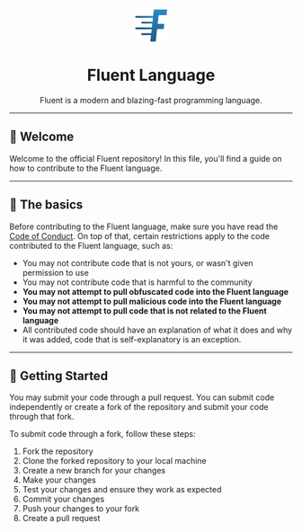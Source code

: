 <div align="center">
    <img src="assets/logo.png" height="60" width="60">
    <h1>Fluent Language</h1>
    Fluent is a modern and blazing-fast programming language.
</div>

---

## 👋 Welcome

Welcome to the official Fluent repository! In this file, you'll find a guide on how to contribute to the Fluent language.

---

## 📝 The basics

Before contributing to the Fluent language, make sure you have read the [Code of Conduct](CODE_OF_CONDUCT.md).
On top of that, certain restrictions apply to the code contributed to the Fluent language, such as:

- You may not contribute code that is not yours, or wasn't given permission to use
- You may not contribute code that is harmful to the community
- **You may not attempt to pull obfuscated code into the Fluent language**
- **You may not attempt to pull malicious code into the Fluent language**
- **You may not attempt to pull code that is not related to the Fluent language**
- All contributed code should have an explanation of what it does and why it was added, code that is self-explanatory is an exception.

---

## 🚀 Getting Started

You may submit your code through a pull request. You can submit code independently or create a fork of the repository and submit your code through that fork.

To submit code through a fork, follow these steps:

1. Fork the repository
2. Clone the forked repository to your local machine
3. Create a new branch for your changes
4. Make your changes
5. Test your changes and ensure they work as expected
6. Commit your changes
7. Push your changes to your fork
8. Create a pull request